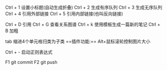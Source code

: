 
Ctrl + 1 设置小标题(自动生成折叠)
Ctrl + 2  生成有序队列
Ctrl + 3 生成无序队列
Ctrl + 4 引用外部链接
Ctrl + 5 引用内部链接(也叫反向链接)

Ctrl + D 引用
Ctrl + G 查看关系图谱
Ctrl + k 使用模板生成一篇新的笔记
Ctrl + B 加粗

tab  缩进4个单元格归类为子类
==插件功能:==
Alt+鼠标滚轮控制图片大小

Ctrl + - 启动正则表达式

F1 git commit
F2 git push
